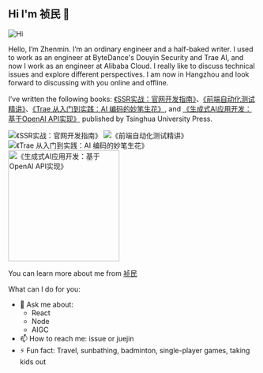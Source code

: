 ## Hi I'm 祯民 👋

![Hi](https://imgs.qiubiaoqing.com/qiubiaoqing/imgs/60760673df67249T.gif)

Hello, I’m Zhenmin. I’m an ordinary engineer and a half-baked writer. I used to work as an engineer at ByteDance's Douyin Security and Trae AI, and now I work as an engineer at Alibaba Cloud.
I really like to discuss technical issues and explore different perspectives. I am now in Hangzhou and look forward to discussing with you online and offline.

I’ve written the following books: [《SSR实战：官网开发指南》](https://juejin.cn/book/7137945369635192836?utm_source=course_list)、[《前端自动化测试精讲》](https://juejin.cn/book/7174044519350927395?utm_source=course_list)、[《Trae 从入门到实践：AI 编码的妙笔生花》](https://juejin.cn/book/7468318866599673907?utm_source=course_list), and [《生成式AI应用开发：基于OpenAI API实现》](https://www.tup.com.cn/booksCenter/book_10711401.html) published by Tsinghua University Press.

![《SSR实战：官网开发指南》](https://p6-juejin.byteimg.com/tos-cn-i-k3u1fbpfcp/5ba9dbd9622749b294312586219562f7~tplv-k3u1fbpfcp-jj:225:315:0:0:q95.avis)
![《前端自动化测试精讲》](https://p1-juejin.byteimg.com/tos-cn-i-k3u1fbpfcp/f34dbfc5707c4140a76bef55cb9619ae~tplv-k3u1fbpfcp-jj:225:315:0:0:q95.avis)
![《Trae 从入门到实践：AI 编码的妙笔生花》](https://p1-juejin.byteimg.com/tos-cn-i-k3u1fbpfcp/27d0e79620e34274ab845f358abac2fd~tplv-k3u1fbpfcp-jj:225:315:0:0:q95.avis#?w=1950&h=2730&s=2341138&e=png&b=1b1720)
<img src="https://www.tup.com.cn/upload/bigbookimg/107114-01.jpg" width="225px" alt="《生成式AI应用开发：基于OpenAI API实现》"/>

You can learn more about me from [祯民](https://juejin.cn/user/2714061017452557)

What can I do for you:
- 💬 Ask me about:
    - React
    - Node
    - AIGC
- 📫 How to reach me: issue or juejin
- ⚡ Fun fact: Travel, sunbathing, badminton, single-player games, taking kids out
